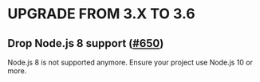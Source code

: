# UPGRADE FROM 3.X TO 3.6

## Drop Node.js 8 support ([#650](https://github.com/Yproximite/yProx-CLI/pull/650))

Node.js 8 is not supported anymore.
Ensure your project use Node.js 10 or more.
